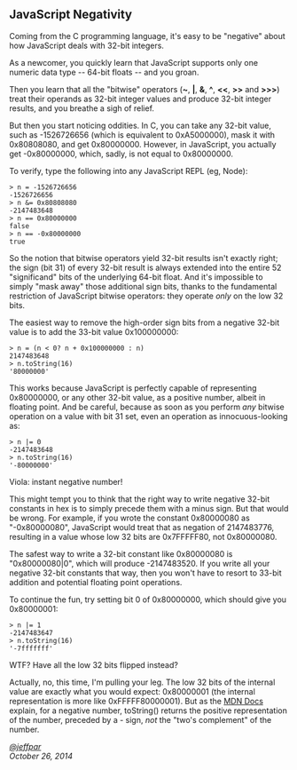 JavaScript Negativity
---
Coming from the C programming language, it's easy to be "negative" about how JavaScript deals with 32-bit integers.

As a newcomer, you quickly learn that JavaScript supports only one numeric data type -- 64-bit floats -- and you groan.

Then you learn that all the "bitwise" operators (**~**, **|**, **&**, **^**, **&lt;&lt;**, **&gt;&gt;** and
**&gt;&gt;&gt;**) treat their operands as 32-bit integer values and produce 32-bit integer results, and you breathe
a sigh of relief.

But then you start noticing oddities.  In C, you can take any 32-bit value, such as -1526726656 (which is equivalent
to 0xA5000000), mask it with 0x80808080, and get 0x80000000.  However, in JavaScript, you actually get -0x80000000,
which, sadly, is not equal to 0x80000000.

To verify, type the following into any JavaScript REPL (eg, Node):

	> n = -1526726656
	-1526726656
	> n &= 0x80808080
	-2147483648
	> n == 0x80000000
    false
	> n == -0x80000000
	true

So the notion that bitwise operators yield 32-bit results isn't exactly right; the sign (bit 31) of every 32-bit
result is always extended into the entire 52 "significand" bits of the underlying 64-bit float.  And it's
impossible to simply "mask away" those additional sign bits, thanks to the fundamental restriction of JavaScript bitwise
operators: they operate *only* on the low 32 bits.

The easiest way to remove the high-order sign bits from a negative 32-bit value is to add the 33-bit value 0x100000000:

	> n = (n < 0? n + 0x100000000 : n)
	2147483648
	> n.toString(16)
	'80000000'

This works because JavaScript is perfectly capable of representing 0x80000000, or any other 32-bit value, as a positive
number, albeit in floating point.  And be careful, because as soon as you perform *any* bitwise operation on a value
with bit 31 set, even an operation as innocuous-looking as:

	> n |= 0
	-2147483648
	> n.toString(16)
    '-80000000'

Viola: instant negative number!

This might tempt you to think that the right way to write negative 32-bit constants in hex is to simply precede 
them with a minus sign.  But that would be wrong.  For example, if you wrote the constant 0x80000080 as "-0x80000080",
JavaScript would treat that as negation of 2147483776, resulting in a value whose low 32 bits are 0x7FFFFF80, not
0x80000080.

The safest way to write a 32-bit constant like 0x80000080 is "0x80000080|0", which will produce -2147483520.  If you
write all your negative 32-bit constants that way, then you won't have to resort to 33-bit addition and potential
floating point operations.

To continue the fun, try setting bit 0 of 0x80000000, which should give you 0x80000001:

	> n |= 1
	-2147483647
	> n.toString(16)
	'-7fffffff'
	
WTF?  Have all the low 32 bits flipped instead?

Actually, no, this time, I'm pulling your leg.  The low 32 bits of the internal value are exactly what you would
expect: 0x80000001 (the internal representation is more like 0xFFFFF80000001).  But as the
[MDN Docs](https://developer.mozilla.org/en-US/docs/Web/JavaScript/Reference/Global_Objects/Number/toString)
explain, for a negative number, toString() returns the positive representation of the number, preceded by a - sign,
*not* the "two's complement" of the number.
 
*[@jeffpar](http://twitter.com/jeffpar)*  
*October 26, 2014*
